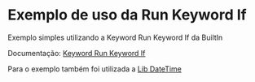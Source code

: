 # Exemplo de uso da Run Keyword If

Exemplo simples utilizando a Keyword Run Keyword If da BuiltIn

Documentação: [Keyword Run Keyword If](https://robotframework.org/robotframework/latest/libraries/BuiltIn.html#Run%20Keyword%20If)

Para o exemplo também foi utilizada a [Lib DateTime](https://robotframework.org/robotframework/latest/libraries/DateTime.html)
